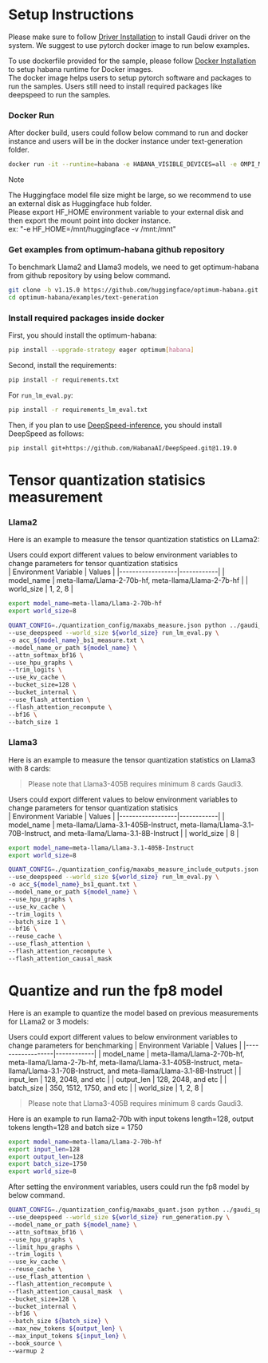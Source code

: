 # Setup Instructions

Please make sure to follow [Driver Installation](https://docs.habana.ai/en/latest/Installation_Guide/Driver_Installation.html) to install Gaudi driver on the system.
We suggest to use pytorch docker image to run below examples.

To use dockerfile provided for the sample, please follow [Docker Installation](https://docs.habana.ai/en/latest/Installation_Guide/Additional_Installation/Docker_Installation.html) to setup habana runtime for Docker images.  
The docker image helps users to setup pytorch software and packages to run the samples. Users still need to install required packages like deepspeed to run the samples.  

### Docker Run
After docker build, users could follow below command to run and docker instance and users will be in the docker instance under text-generation folder.
```bash
docker run -it --runtime=habana -e HABANA_VISIBLE_DEVICES=all -e OMPI_MCA_btl_vader_single_copy_mechanism=none   --cap-add=ALL --privileged=true  --net=host --ipc=host  -v "$PWD/../../":/workspace --workdir  /workspace/examples/text-generation  vault.habana.ai/gaudi-docker/1.19.0/ubuntu24.04/habanalabs/pytorch-installer-2.5.1:latest
```
> [!NOTE]
> The Huggingface model file size might be large, so we recommend to use an external disk as Huggingface hub folder. \
> Please export HF_HOME environment variable to your external disk and then export the mount point into docker instance. \
> ex: "-e HF_HOME=/mnt/huggingface -v /mnt:/mnt"

### Get examples from optimum-habana github repository
To benchmark Llama2 and Llama3 models, we need to get optimum-habana from github repository by using below command.
```bash
git clone -b v1.15.0 https://github.com/huggingface/optimum-habana.git
cd optimum-habana/examples/text-generation
```
### Install required packages inside docker
First, you should install the optimum-habana:
```bash
pip install --upgrade-strategy eager optimum[habana]
```

Second, install the requirements:
```bash
pip install -r requirements.txt
```

For `run_lm_eval.py`:
```bash
pip install -r requirements_lm_eval.txt
```

Then, if you plan to use [DeepSpeed-inference](https://docs.habana.ai/en/latest/PyTorch/DeepSpeed/Inference_Using_DeepSpeed.html), you should install DeepSpeed as follows:
```bash
pip install git+https://github.com/HabanaAI/DeepSpeed.git@1.19.0
```


# Tensor quantization statisics measurement

### Llama2
Here is an example to measure the tensor quantization statistics on LLama2:

Users could export different values to below environment variables to change parameters for tensor quantization statisics  
| Environment Variable | Values |
|------------------|------------|
| model_name | meta-llama/Llama-2-70b-hf,  meta-llama/Llama-2-7b-hf |
| world_size | 1, 2, 8 |

```bash
export model_name=meta-llama/Llama-2-70b-hf
export world_size=8
```

```bash
QUANT_CONFIG=./quantization_config/maxabs_measure.json python ../gaudi_spawn.py \
--use_deepspeed --world_size ${world_size} run_lm_eval.py \
-o acc_${model_name}_bs1_measure.txt \
--model_name_or_path ${model_name} \
--attn_softmax_bf16 \
--use_hpu_graphs \
--trim_logits \
--use_kv_cache \
--bucket_size=128 \
--bucket_internal \
--use_flash_attention \
--flash_attention_recompute \
--bf16 \
--batch_size 1
```

### Llama3
Here is an example to measure the tensor quantization statistics on Llama3 with 8 cards:
> Please note that Llama3-405B requires minimum 8 cards Gaudi3.

Users could export different values to below environment variables to change parameters for tensor quantization statisics  
| Environment Variable | Values |
|------------------|------------|
| model_name | meta-llama/Llama-3.1-405B-Instruct, meta-llama/Llama-3.1-70B-Instruct, and meta-llama/Llama-3.1-8B-Instruct |
| world_size | 8 |

```bash
export model_name=meta-llama/Llama-3.1-405B-Instruct
export world_size=8
```

```bash
QUANT_CONFIG=./quantization_config/maxabs_measure_include_outputs.json python ../gaudi_spawn.py \
--use_deepspeed --world_size ${world_size} run_lm_eval.py \
-o acc_${model_name}_bs1_quant.txt \
--model_name_or_path ${model_name} \
--use_hpu_graphs \
--use_kv_cache \
--trim_logits \
--batch_size 1 \
--bf16 \
--reuse_cache \
--use_flash_attention \
--flash_attention_recompute \
--flash_attention_causal_mask
```

# Quantize and run the fp8 model

Here is an example to quantize the model based on previous measurements for LLama2 or 3 models:

Users could export different values to below environment variables to change parameters for benchmarking
| Environment Variable | Values |
|------------------|------------|
| model_name | meta-llama/Llama-2-70b-hf, meta-llama/Llama-2-7b-hf, meta-llama/Llama-3.1-405B-Instruct, meta-llama/Llama-3.1-70B-Instruct, and meta-llama/Llama-3.1-8B-Instruct |
| input_len | 128, 2048, and etc |
| output_len | 128, 2048, and etc |
| batch_size | 350, 1512, 1750, and etc |
| world_size | 1, 2, 8 |

> Please note that Llama3-405B requires minimum 8 cards Gaudi3.

Here is an example to run llama2-70b with input tokens length=128, output tokens length=128 and batch size = 1750 
```bash
export model_name=meta-llama/Llama-2-70b-hf
export input_len=128
export output_len=128
export batch_size=1750
export world_size=8
```
After setting the environment variables, users could run the fp8 model by below command.  
```bash
QUANT_CONFIG=./quantization_config/maxabs_quant.json python ../gaudi_spawn.py \
--use_deepspeed --world_size ${world_size} run_generation.py \
--model_name_or_path ${model_name} \
--attn_softmax_bf16 \
--use_hpu_graphs \
--limit_hpu_graphs \
--trim_logits \
--use_kv_cache \
--reuse_cache \
--use_flash_attention \
--flash_attention_recompute \
--flash_attention_causal_mask  \
--bucket_size=128 \
--bucket_internal \
--bf16 \
--batch_size ${batch_size} \
--max_new_tokens ${output_len} \
--max_input_tokens ${input_len} \
--book_source \
--warmup 2
```


